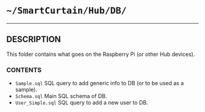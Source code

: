 # `~/SmartCurtain/Hub/DB/`

---

## DESCRIPTION
This folder contains what goes on the Raspberry Pi (or other Hub devices).

### CONTENTS
- `Sample.sql` SQL query to add generic info to DB (or to be used as a sample).
- `Schema.sql` Main SQL schema of DB.
- `User_Simple.sql` SQL query to add a new user to DB.
